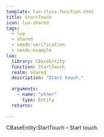 ```yaml
---
template: lua-class-function.html
title: StartTouch
icon: lua-shared
tags:
  - lua
  - shared
  - needs-verification
  - needs-example
lua:
  library: CBaseEntity
  function: StartTouch
  realm: shared
  description: "Start touch."
  
  arguments:
    - name: "other"
      type: Entity
  returns:
    
---
```


<div class="lua__search__keywords">
CBaseEntity:StartTouch &#x2013; Start touch.
</div>
